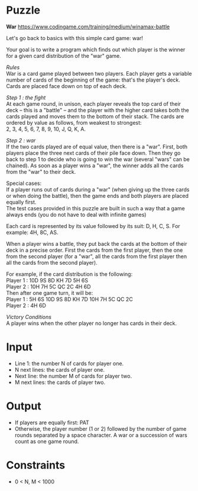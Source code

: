 # Puzzle
**War** https://www.codingame.com/training/medium/winamax-battle

Let's go back to basics with this simple card game: war!

Your goal is to write a program which finds out which player is the winner for a given card distribution of the "war" game.

*Rules*  
War is a card game played between two players. Each player gets a variable number of cards of the beginning of the game: that's the player's deck. Cards are placed face down on top of each deck.
 
*Step 1 : the fight*  
At each game round, in unison, each player reveals the top card of their deck – this is a "battle" – and the player with the higher card takes both the cards played and moves them to the bottom of their stack. The cards are ordered by value as follows, from weakest to strongest:  
2, 3, 4, 5, 6, 7, 8, 9, 10, J, Q, K, A.
 
*Step 2 : war*  
If the two cards played are of equal value, then there is a "war". First, both players place the three next cards of their pile face down. Then they go back to step 1 to decide who is going to win the war (several "wars" can be chained). As soon as a player wins a "war", the winner adds all the cards from the "war" to their deck.
 
Special cases:  
If a player runs out of cards during a "war" (when giving up the three cards or when doing the battle), then the game ends and both players are placed equally first.  
The test cases provided in this puzzle are built in such a way that a game always ends (you do not have to deal with infinite games)

Each card is represented by its value followed by its suit: D, H, C, S. For example: 4H, 8C, AS.

When a player wins a battle, they put back the cards at the bottom of their deck in a precise order. First the cards from the first player, then the one from the second player (for a "war", all the cards from the first player then all the cards from the second player).

For example, if the card distribution is the following:  
Player 1 : 10D 9S 8D KH 7D 5H 6S  
Player 2 : 10H 7H 5C QC 2C 4H 6D  
Then after one game turn, it will be:  
Player 1 : 5H 6S 10D 9S 8D KH 7D 10H 7H 5C QC 2C  
Player 2 : 4H 6D  
 
*Victory Conditions*  
A player wins when the other player no longer has cards in their deck.
  
# Input
* Line 1: the number N of cards for player one.
* N next lines: the cards of player one.
* Next line: the number M of cards for player two.
* M next lines: the cards of player two.

# Output
* If players are equally first: PAT
* Otherwise, the player number (1 or 2) followed by the number of game rounds separated by a space character. A war or a succession of wars count as one game round.

# Constraints
* 0 < N, M < 1000
